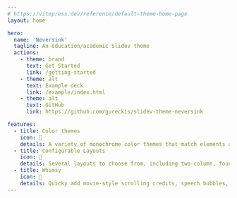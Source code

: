 ```yaml
---
# https://vitepress.dev/reference/default-theme-home-page
layout: home

hero:
  name: 'Neversink'
  tagline: An education/academic Slidev theme
  actions:
    - theme: brand
      text: Get Started
      link: /getting-started
    - theme: alt
      text: Example deck
      link: /example/index.html
    - theme: alt
      text: GitHub
      link: https://github.com/gureckis/slidev-theme-neversink

features:
  - title: Color themes
    icon: 🎨
    details: A variety of monochrome color themes that match elements across your slides
  - title: Configurable Layouts
    icon: 📐
    details: Several layouts to choose from, including two-column, four-cell grid, and full-width slides
  - title: Whimsy
    icon: 🦄
    details: Quicky add movie-style scrolling credits, speech bubbles, admonitions, and more
---
```

